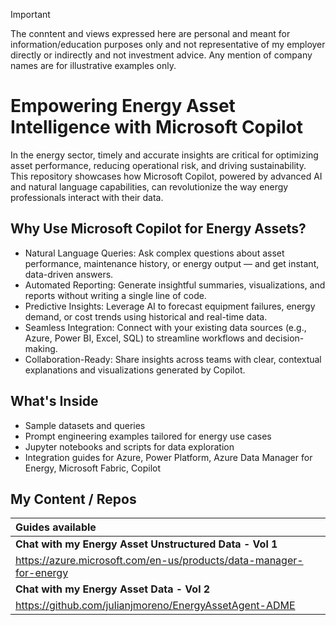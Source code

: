 > [!IMPORTANT]  
> The conntent and views expressed here are personal and meant for information/education purposes only and not representative of my employer directly or indirectly and not investment advice. Any mention of company names are for illustrative examples only.
> 
# Empowering Energy Asset Intelligence with Microsoft Copilot
In the energy sector, timely and accurate insights are critical for optimizing asset performance, reducing operational risk, and driving sustainability. This repository showcases how Microsoft Copilot, powered by advanced AI and natural language capabilities, can revolutionize the way energy professionals interact with their data.

## Why Use Microsoft Copilot for Energy Assets?
+ Natural Language Queries: Ask complex questions about asset performance, maintenance history, or energy output — and get instant, data-driven answers.
+ Automated Reporting: Generate insightful summaries, visualizations, and reports without writing a single line of code.
+ Predictive Insights: Leverage AI to forecast equipment failures, energy demand, or cost trends using historical and real-time data.
+ Seamless Integration: Connect with your existing data sources (e.g., Azure, Power BI, Excel, SQL) to streamline workflows and decision-making.
+ Collaboration-Ready: Share insights across teams with clear, contextual explanations and visualizations generated by Copilot.

## What's Inside
+ Sample datasets and queries
+ Prompt engineering examples tailored for energy use cases
+ Jupyter notebooks and scripts for data exploration
+ Integration guides for Azure, Power Platform, Azure Data Manager for Energy, Microsoft Fabric, Copilot

## My Content / Repos

| Guides available                                                                  |
|:---                                                                               |
| **Chat with my Energy Asset Unstructured Data - Vol 1**                           |
| https://azure.microsoft.com/en-us/products/data-manager-for-energy                |
| **Chat with my Energy Asset Data - Vol 2**                                        |
| https://github.com/julianjmoreno/EnergyAssetAgent-ADME                            |
